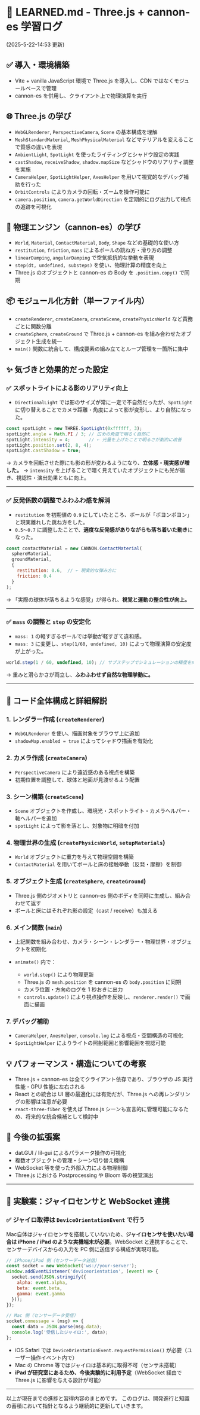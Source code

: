 # 📘 LEARNED.md - Three.js + cannon-es 学習ログ 

(2025-5-22-14:53 更新)

## ✅ 導入・環境構築

* Vite + vanilla JavaScript 環境で Three.js を導入し、CDN ではなくモジュールベースで管理
* cannon-es を併用し、クライアント上で物理演算を実行

## 🌐 Three.js の学び

* `WebGLRenderer`, `PerspectiveCamera`, `Scene` の基本構成を理解
* `MeshStandardMaterial`, `MeshPhysicalMaterial` などマテリアルを変えることで質感の違いを表現
* `AmbientLight`, `SpotLight` を使ったライティングとシャドウ設定の実践
* `castShadow`, `receiveShadow`, `shadow.mapSize` などシャドウのリアリティ調整を実施
* `CameraHelper`, `SpotLightHelper`, `AxesHelper` を用いて視覚的なデバッグ補助を行った
* `OrbitControls` によりカメラの回転・ズームを操作可能に
* `camera.position`, `camera.getWorldDirection` を定期的にログ出力して視点の追跡を可視化

## 🧱 物理エンジン（cannon-es）の学び

* `World`, `Material`, `ContactMaterial`, `Body`, `Shape` などの基礎的な使い方
* `restitution`, `friction`, `mass` によるボールの跳ね方・滑り方の調整
* `linearDamping`, `angularDamping` で空気抵抗的な挙動を表現
* `step(dt, undefined, substeps)` を使い、物理計算の精度を向上
* Three.js のオブジェクトと cannon-es の Body を `.position.copy()` で同期

## 📦 モジュール化方針（単一ファイル内）

* `createRenderer`, `createCamera`, `createScene`, `createPhysicsWorld` など責務ごとに関数分離
* `createSphere`, `createGround` で Three.js + cannon-es を組み合わせたオブジェクト生成を統一
* `main()` 関数に統合して、構成要素の組み立てとループ管理を一箇所に集中


## ✨ 気づきと効果的だった設定

### ✅ スポットライトによる影のリアリティ向上

* `DirectionalLight` では影のサイズが常に一定で不自然だったが、`SpotLight` に切り替えることでカメラ距離・角度によって影が変形し、より自然になった。

```js
const spotLight = new THREE.SpotLight(0xffffff, 3);
spotLight.angle = Math.PI / 3; // 広めの角度で明るく自然に
spotLight.intensity = 4;       // ← 光量を上げたことで明るさが劇的に改善
spotLight.position.set(2, 8, 4);
spotLight.castShadow = true;
```

→ カメラを回転させた際にも影の形が変わるようになり、**立体感・現実感が増した。**
→ `intensity` を上げることで暗く見えていたオブジェクトにも光が届き、視認性・演出効果ともに向上。

---

### ✅ 反発係数の調整でふわふわ感を解消

* `restitution` を初期値の `0.9` にしていたところ、ボールが「ポヨンポヨン」と現実離れした跳ね方をした。
* `0.5〜0.7` に調整したことで、**適度な反発感がありながらも落ち着いた動き**になった。

```js
const contactMaterial = new CANNON.ContactMaterial(
  sphereMaterial,
  groundMaterial,
  {
    restitution: 0.6,  // ← 現実的な弾み方に
    friction: 0.4
  }
);
```

→ 「実際の球体が落ちるような感覚」が得られ、**視覚と運動の整合性が向上。**

---

### ✅ `mass` の調整と `step` の安定化

* `mass: 1` の軽すぎるボールでは挙動が軽すぎて違和感。
* `mass: 3` に変更し、`step(1/60, undefined, 10)` によって物理演算の安定度が上がった。

```js
world.step(1 / 60, undefined, 10); // サブステップでシミュレーションの精度を向上
```

→ 重みと滑らかさが両立し、**ふわふわせず自然な物理挙動に。**

---

## 🧾 コード全体構成と詳細解説

### 1. レンダラー作成 (`createRenderer`)

* `WebGLRenderer` を使い、描画対象をブラウザ上に追加
* `shadowMap.enabled = true` によってシャドウ描画を有効化

### 2. カメラ作成 (`createCamera`)

* `PerspectiveCamera` により遠近感のある視点を構築
* 初期位置を調整して、球体と地面が見渡せるよう配置

### 3. シーン構築 (`createScene`)

* `Scene` オブジェクトを作成し、環境光・スポットライト・カメラヘルパー・軸ヘルパーを追加
* `spotLight` によって影を落とし、対象物に明暗を付加

### 4. 物理世界の生成 (`createPhysicsWorld`, `setupMaterials`)

* `World` オブジェクトに重力を与えて物理空間を構築
* `ContactMaterial` を用いてボールと床の接触挙動（反発・摩擦）を制御

### 5. オブジェクト生成 (`createSphere`, `createGround`)

* Three.js 側のジオメトリと cannon-es 側のボディを同時に生成し、組み合わせて返す
* ボールと床にはそれぞれ影の設定（cast / receive）も加える

### 6. メイン関数 (`main`)

* 上記関数を組み合わせ、カメラ・シーン・レンダラー・物理世界・オブジェクトを初期化
* `animate()` 内で：

  * `world.step()` により物理更新
  * Three.js の `mesh.position` を cannon-es の `body.position` に同期
  * カメラ位置・方向のログを 1 秒おきに出力
  * `controls.update()` により視点操作を反映し、`renderer.render()` で画面に描画

### 7. デバッグ補助

* `CameraHelper`, `AxesHelper`, `console.log` による視点・空間構造の可視化
* `SpotLightHelper` によりライトの照射範囲と影響範囲を視認可能

## 💡 パフォーマンス・構造についての考察

* Three.js + cannon-es は全てクライアント依存であり、ブラウザの JS 実行性能・GPU 性能に左右される
* React との統合は UI 層の最適化には有効だが、Three.js への再レンダリングの影響は注意が必要
* `react-three-fiber` を使えば Three.js シーンも宣言的に管理可能になるため、将来的な統合候補として検討中

## 🧪 今後の拡張案

* dat.GUI / lil-gui によるパラメータ操作の可視化
* 複数オブジェクトの管理・シーン切り替え機構
* WebSocket 等を使った外部入力による物理制御
* Three.js における Postprocessing や Bloom 等の視覚演出

---

## 📱 実験案：ジャイロセンサと WebSocket 連携

### ✅ ジャイロ取得は `DeviceOrientationEvent` で行う

Mac自体はジャイロセンサを搭載していないため、**ジャイロセンサを使いたい場合は iPhone / iPad のような実機端末が必要**。WebSocket と連携することで、センサーデバイスからの入力を PC 側に送信する構成が実現可能。

```js
// iPhone/iPad 側（センサーデータ送信）
const socket = new WebSocket('ws://your-server');
window.addEventListener('deviceorientation', (event) => {
  socket.send(JSON.stringify({
    alpha: event.alpha,
    beta: event.beta,
    gamma: event.gamma
  }));
});

// Mac 側（センサーデータ受信）
socket.onmessage = (msg) => {
  const data = JSON.parse(msg.data);
  console.log('受信したジャイロ:', data);
};
```

* iOS Safari では `DeviceOrientationEvent.requestPermission()` が必要（ユーザー操作イベント内で）
* Mac の Chrome 等ではジャイロは基本的に取得不可（センサ未搭載）
* **iPad が研究室にあるため、今後実験的に利用予定**（WebSocket 経由で Three.js に影響を与える設計が可能）

---

以上が現在までの進捗と習得内容のまとめです。
このログは、開発進行と知識の蓄積において指針となるよう継続的に更新していきます。
